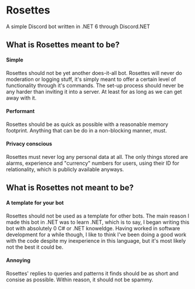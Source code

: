 # Rosettes
A simple Discord bot written in .NET 6 through Discord.NET

## What is Rosettes meant to be?

#### Simple
Rosettes should not be yet another does-it-all bot. Rosettes will never do moderation or logging stuff, it's simply meant to offer a certain level of functionality through it's commands.
The set-up process should never be any harder than inviting it into a server. At least for as long as we can get away with it.

#### Performant
Rosettes should be as quick as possible with a reasonable memory footprint. Anything that can be do in a non-blocking manner, must.

#### Privacy conscious
Rosettes must never log any personal data at all. The only things stored are alarms, experience and "currency" numbers for users, using their ID for relationality, which is publicly available anyways.

## What is Rosettes not meant to be?

#### A template for your bot
Rosettes should not be used as a template for other bots. The main reason I made this bot in .NET was to learn .NET, which is to say, I began writing this bot with absolutely 0 C# or .NET knoweldge.
Having worked in software development for a while though, I like to think I've been doing a good work with the code despite my inexperience in this language, but it's most likely not the best it could be.

#### Annoying
Rosettes' replies to queries and patterns it finds should be as short and consise as possible.
Within reason, it should not be spammy.
